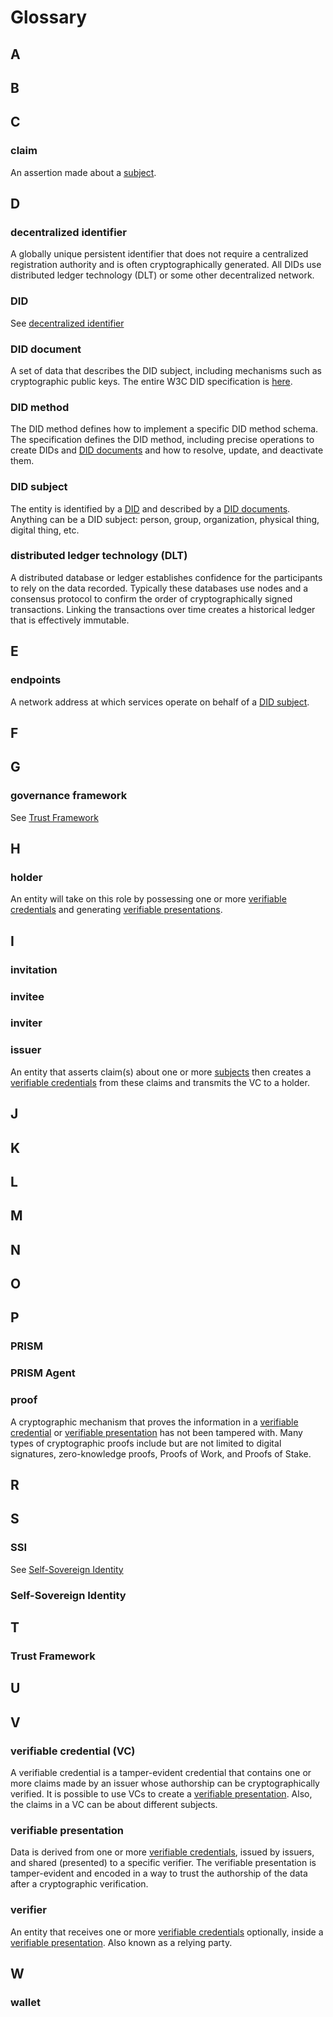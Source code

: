 # Glossary

## A

## B

## C
### claim
An assertion made about a [subject](/documentation/docs/concepts/glossary.md#did-subject).

## D
### decentralized identifier
A globally unique persistent identifier that does not require a centralized registration authority and is often cryptographically generated. All DIDs use distributed ledger technology (DLT) or some other decentralized network.

### DID
See [decentralized identifier](/documentation/docs/concepts/glossary.md#decentralized-identifer)

### DID document
A set of data that describes the DID subject, including mechanisms such as cryptographic public keys. The entire W3C DID specification is [here](https://www.w3.org/TR/did-spec-registries/).

### DID method
The DID method defines how to implement a specific DID method schema. The specification defines the DID method, including precise operations to create DIDs and [DID documents](/documentation/docs/concepts/glossary.md#did-document) and how to resolve, update, and deactivate them.

### DID subject
The entity is identified by a [DID](/documentation/docs/concepts/glossary.md#decentralized-identifer) and described by a [DID documents](/documentation/docs/concepts/glossary.md#did-document). Anything can be a DID subject: person, group, organization, physical thing, digital thing, etc.

### distributed ledger technology (DLT)
A distributed database or ledger establishes confidence for the participants to rely on the data recorded. Typically these databases use nodes and a consensus protocol to confirm the order of cryptographically signed transactions. Linking the transactions over time creates a historical ledger that is effectively immutable.

## E
### endpoints
A network address at which services operate on behalf of a [DID subject](/documentation/docs/concepts/glossary.md#did-subject).

## F

## G
### governance framework
See [Trust Framework](/documentation/docs/concepts/glossary.md#trust-framework)


## H
### holder
An entity will take on this role by possessing one or more [verifiable credentials](/documentation/docs/concepts/glossary.md#verifiable-credentials) and generating [verifiable presentations](/documentation/docs/concepts/glossary.md#verifiable-presentations).

## I
### invitation

### invitee

### inviter

### issuer
An entity that asserts claim(s) about one or more [subjects](/documentation/docs/concepts/glossary.md#did-subject) then creates a [verifiable credentials](/documentation/docs/concepts/glossary.md#verifiable-credentials) from these claims and transmits the VC to a holder.

## J

## K

## L

## M

## N

## O

## P
### PRISM

### PRISM Agent

### proof
A cryptographic mechanism that proves the information in a [verifiable credential](/documentation/docs/concepts/glossary.md#verifiable-credentials) or [verifiable presentation](/documentation/docs/concepts/glossary.md#verifiable-presentation) has not been tampered with. Many types of cryptographic proofs include but are not limited to digital signatures, zero-knowledge proofs, Proofs of Work, and Proofs of Stake.

## R

## S
### SSI
See [Self-Sovereign Identity](/documentation/docs/concepts/glossary.md#self-sovereign-identity)

### Self-Sovereign Identity

## T
### Trust Framework

## U

## V

### verifiable credential (VC)
A verifiable credential is a tamper-evident credential that contains one or more claims made by an issuer whose authorship can be cryptographically verified. It is possible to use VCs to create a [verifiable presentation](/documentation/docs/concepts/glossary.md#verifiable-presentation). Also, the claims in a VC can be about different subjects.

### verifiable presentation
Data is derived from one or more [verifiable credentials](/documentation/docs/concepts/glossary.md#verifiable-credential), issued by issuers, and shared (presented) to a specific verifier. The verifiable presentation is tamper-evident and encoded in a way to trust the authorship of the data after a cryptographic verification. 


### verifier
An entity that receives one or more [verifiable credentials](/documentation/docs/concepts/glossary.md#verifiable-credential) optionally, inside a [verifiable presentation](/documentation/docs/concepts/glossary.md#verifiable-presentation). Also known as a relying party.

## W
### wallet
